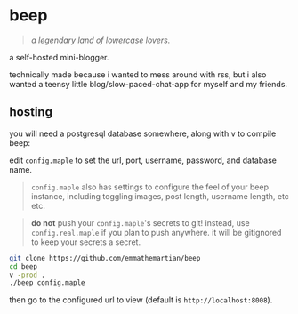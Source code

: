 # beep

> *a legendary land of lowercase lovers.*

a self-hosted mini-blogger.

technically made because i wanted to mess around with rss, but i also wanted a
teensy little blog/slow-paced-chat-app for myself and my friends.

## hosting

you will need a postgresql database somewhere, along with v to compile beep:

edit `config.maple` to set the url, port, username, password, and database name.

> `config.maple` also has settings to configure the feel of your beep instance,
> including toggling images, post length, username length, etc etc.

> **do not** push your `config.maple`'s secrets to git!
> instead, use `config.real.maple` if you plan to push anywhere.
> it will be gitignored to keep your secrets a secret.

```sh
git clone https://github.com/emmathemartian/beep
cd beep
v -prod .
./beep config.maple
```

then go to the configured url to view (default is `http://localhost:8008`).
